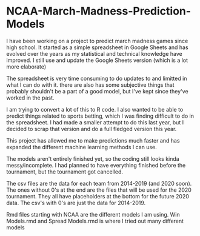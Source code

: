 # NCAA-March-Madness-Prediction-Models

I have been working on a project to predict march madness games since high school. It started as a simple spreadsheet in Google Sheets and has evolved over the years as my statistical and technical knowledge have improved. I still use and update the Google Sheets version (which is a lot more elaborate)

The spreadsheet is very time consuming to do updates to and limitted in what I can do with it. there are also has some subjective things that probably shouldn't be a part of a good model, but I've kept since they've worked in the past. 

I am trying to convert a lot of this to R code. I also wanted to be able to predict things related to sports betting, which I was finding difficult to do in the spreadsheet. I had made a smaller attempt to do this last year, but I decided to scrap that version and do a full fledged version this year. 

This project has allowed me to make predictions much faster and has expanded the different machine learning methods I can use.


The models aren't entirely finished yet, so the coding still looks kinda messy/incomplete. I had planned to have everything finished before the tournament, but the tournament got cancelled.

The csv files are the data for each team from 2014-2019 (and 2020 soon). The ones without 0's at the end are the files that will be used for the 2020 tournament. They all have placeholders at the bottom for the future 2020 data. The csv's with 0's are just the data for 2014-2019.

Rmd files starting with NCAA are the different models I am using. Win Models.rmd and Spread Models.rmd is where I tried out many different models
